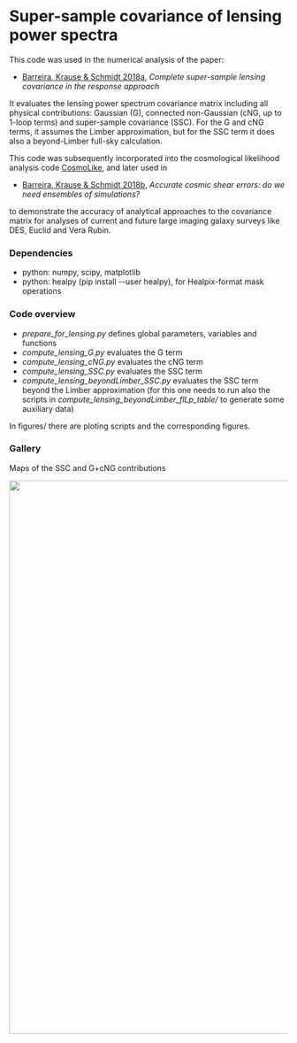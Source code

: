 # Super-sample covariance of lensing power spectra

This code was used in the numerical analysis of the paper:

- [Barreira, Krause & Schmidt 2018a](https://arxiv.org/abs/1711.07467), *Complete super-sample lensing covariance in the response approach*

It evaluates the lensing power spectrum covariance matrix including all physical contributions: Gaussian (G), connected non-Gaussian (cNG, up to 1-loop terms) and super-sample covariance (SSC). For the G and cNG terms, it assumes the Limber approximation, but for the SSC term it does also a beyond-Limber full-sky calculation.

This code was subsequently incorporated into the cosmological likelihood analysis code [CosmoLike](https://github.com/CosmoLike/CosmoCov), and later used in

- [Barreira, Krause & Schmidt 2018b](https://arxiv.org/abs/1807.04266), *Accurate cosmic shear errors: do we need ensembles of simulations?*

to demonstrate the accuracy of analytical approaches to the covariance matrix for analyses of current and future large imaging galaxy surveys like DES, Euclid and Vera Rubin.


### Dependencies

- python: numpy, scipy, matplotlib
- python: healpy (pip install --user healpy), for Healpix-format mask operations

### Code overview

- *prepare_for_lensing.py* defines global parameters, variables and functions
- *compute_lensing_G.py* evaluates the G term
- *compute_lensing_cNG.py* evaluates the cNG term
- *compute_lensing_SSC.py* evaluates the SSC term
- *compute_lensing_beyondLimber_SSC.py* evaluates the SSC term beyond the Limber approximation (for this one needs to run also the scripts in *compute_lensing_beyondLimber_flLp_table/* to generate some auxiliary data)

In figures/ there are ploting scripts and the corresponding figures.


### Gallery

Maps of the SSC and G+cNG contributions

<img src="figures/fig_cov_l1l2_maps" width="1000" height=auto/>

